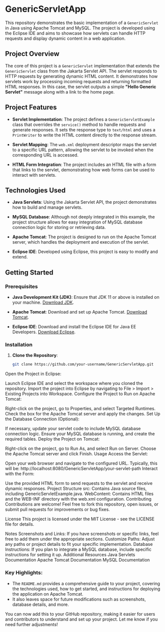 # GenericServletApp

This repository demonstrates the basic implementation of a `GenericServlet` in Java using Apache Tomcat and MySQL. The project is developed using the Eclipse IDE and aims to showcase how servlets can handle HTTP requests and display dynamic content in a web application.

## Project Overview

The core of this project is a `GenericServlet` implementation that extends the `GenericServlet` class from the Jakarta Servlet API. The servlet responds to HTTP requests by generating dynamic HTML content. It demonstrates how servlets work by processing incoming requests and returning formatted HTML responses. In this case, the servlet outputs a simple **"Hello Generic Servlet"** message along with a link to the home page.

## Project Features

- **Servlet Implementation**: 
  The project defines a `GenericServletExample` class that overrides the `service()` method to handle requests and generate responses. It sets the response type to `text/html` and uses a `PrintWriter` to write the HTML content directly to the response stream.
  
- **Servlet Mapping**: 
  The `web.xml` deployment descriptor maps the servlet to a specific URL pattern, allowing the servlet to be invoked when the corresponding URL is accessed.

- **HTML Form Integration**: 
  The project includes an HTML file with a form that links to the servlet, demonstrating how web forms can be used to interact with servlets.

## Technologies Used

- **Java Servlets**: 
  Using the Jakarta Servlet API, the project demonstrates how to build and manage servlets.
  
- **MySQL Database**: 
  Although not deeply integrated in this example, the project structure allows for easy integration of MySQL database connection logic for storing or retrieving data.
  
- **Apache Tomcat**: 
  The project is designed to run on the Apache Tomcat server, which handles the deployment and execution of the servlet.
  
- **Eclipse IDE**: 
  Developed using Eclipse, this project is easy to modify and extend.

## Getting Started

### Prerequisites

- **Java Development Kit (JDK)**: Ensure that JDK 11 or above is installed on your machine. [Download JDK](https://www.oracle.com/java/technologies/javase-jdk11-downloads.html).
  
- **Apache Tomcat**: Download and set up Apache Tomcat. [Download Tomcat](https://tomcat.apache.org/).
  
- **Eclipse IDE**: Download and install the Eclipse IDE for Java EE Developers. [Download Eclipse](https://www.eclipse.org/downloads/).

### Installation

1. **Clone the Repository**:
   ```bash
   git clone https://github.com/your-username/GenericServletApp.git
Open the Project in Eclipse:

Launch Eclipse IDE and select the workspace where you cloned the repository.
Import the project into Eclipse by navigating to File > Import > Existing Projects into Workspace.
Configure the Project to Run on Apache Tomcat:

Right-click on the project, go to Properties, and select Targeted Runtimes.
Check the box for the Apache Tomcat server and apply the changes.
Set Up the Database Connection (Optional):

If necessary, update your servlet code to include MySQL database connection logic.
Ensure your MySQL database is running, and create the required tables.
Deploy the Project on Tomcat:

Right-click on the project, go to Run As, and select Run on Server.
Choose the Apache Tomcat server and click Finish.
Usage
Access the Servlet:

Open your web browser and navigate to the configured URL. Typically, this will be:
http://localhost:8080/GenericServletApp/your-servlet-path
Interact with the Form:

Use the provided HTML form to send requests to the servlet and receive dynamic responses.
Project Structure
src: Contains Java source files, including GenericServletExample.java.
WebContent: Contains HTML files and the WEB-INF directory with the web.xml configuration.
Contributing
Contributions are welcome! Feel free to fork this repository, open issues, or submit pull requests for improvements or bug fixes.

License
This project is licensed under the MIT License - see the LICENSE file for details.

Notes
Screenshots and Links: If you have screenshots or specific links, feel free to add them under the appropriate sections.
Customize Paths: Adjust any paths or project details to fit your specific implementation.
Database Instructions: If you plan to integrate a MySQL database, include specific instructions for setting it up.
Additional Resources
Java Servlets Documentation
Apache Tomcat Documentation
MySQL Documentation

### Key Highlights:
- The `README.md` provides a comprehensive guide to your project, covering the technologies used, how to get started, and instructions for deploying the application on Apache Tomcat.
- It also leaves space for future modifications such as screenshots, database details, and more.

You can now add this to your GitHub repository, making it easier for users and contributors to understand and set up your project. Let me know if you need further adjustments!
